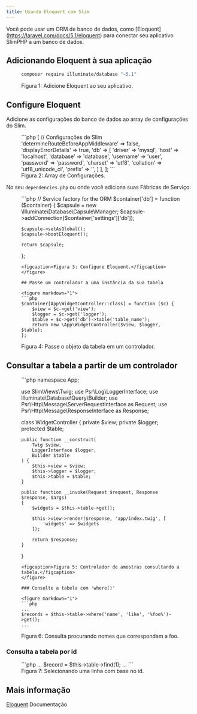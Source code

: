 ```yaml
---
title: Usando Eloquent com Slim
---
```


Você pode usar um ORM de banco de dados, como [Eloquent] (https://laravel.com/docs/5.1/eloquent) para conectar seu aplicativo SlimPHP a um banco de dados.

## Adicionando Eloquent à sua aplicação

<figure markdown="1">

```bash
composer require illuminate/database "~5.1"
```
<figcaption>Figura 1: Adicione Eloquent ao seu aplicativo.</figcaption>
</figure>

## Configure Eloquent

Adicione as configurações do banco de dados ao array de configurações do Slim.

<figure markdown="1">
```php
<?php
return [
    'settings' => [
        // Configurações de Slim
        'determineRouteBeforeAppMiddleware' => false,
        'displayErrorDetails' => true,
        'db' => [
            'driver' => 'mysql',
            'host' => 'localhost',
            'database' => 'database',
            'username' => 'user',
            'password' => 'password',
            'charset'   => 'utf8',
            'collation' => 'utf8_unicode_ci',
            'prefix'    => '',
        ]
    ],
];
```
<figcaption>Figura 2: Array de Configurações.</figcaption>
</figure>

No seu `dependencies.php` ou onde você adiciona suas Fábricas de Serviço:

<figure markdown="1">
```php
// Service factory for the ORM
$container['db'] = function ($container) {
    $capsule = new \Illuminate\Database\Capsule\Manager;
    $capsule->addConnection($container['settings']['db']);

    $capsule->setAsGlobal();
    $capsule->bootEloquent();

    return $capsule;
};
```
<figcaption>Figura 3: Configure Eloquent.</figcaption>
</figure>

## Passe um controlador a uma instância da sua tabela

<figure markdown="1">
```php
$container[App\WidgetController::class] = function ($c) {
    $view = $c->get('view');
    $logger = $c->get('logger');
    $table = $c->get('db')->table('table_name');
    return new \App\WidgetController($view, $logger, $table);
};
```
<figcaption>Figura 4: Passe o objeto da tabela em um controlador.</figcaption>
</figure>

## Consultar a tabela a partir de um controlador

<figure markdown="1">
```php
<?php

namespace App;

use Slim\Views\Twig;
use Psr\Log\LoggerInterface;
use Illuminate\Database\Query\Builder;
use Psr\Http\Message\ServerRequestInterface as Request;
use Psr\Http\Message\ResponseInterface as Response;

class WidgetController
{
    private $view;
    private $logger;
    protected $table;

    public function __construct(
        Twig $view,
        LoggerInterface $logger,
        Builder $table
    ) {
        $this->view = $view;
        $this->logger = $logger;
        $this->table = $table;
    }

    public function __invoke(Request $request, Response $response, $args)
    {
        $widgets = $this->table->get();

        $this->view->render($response, 'app/index.twig', [
            'widgets' => $widgets
        ]);

        return $response;
    }
}
```
<figcaption>Figura 5: Controlador de amostras consultando a tabela.</figcaption>
</figure>

### Consulte a tabela com 'where()'

<figure markdown="1">
```php
...
$records = $this->table->where('name', 'like', '%foo%')->get();
...
```
<figcaption>Figura 6: Consulta procurando nomes que correspondam a foo.</figcaption>
</figure>

### Consulta a tabela por id

<figure markdown="1">
```php
...
$record = $this->table->find(1);
...
```
<figcaption>Figura 7: Selecionando uma linha com base no id.</figcaption>
</figure>

## Mais informação

[Eloquent](https://laravel.com/docs/5.1/eloquent) Documentação
